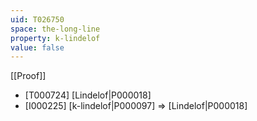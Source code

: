 ```yaml
---
uid: T026750
space: the-long-line
property: k-lindelof
value: false
---
```

[[Proof]]

* [T000724] [Lindelof|P000018]
* [I000225] [k-lindelof|P000097] => [Lindelof|P000018]

